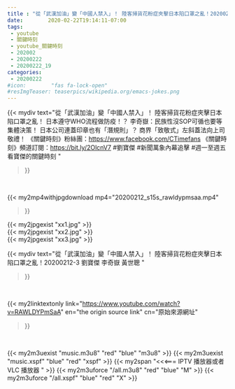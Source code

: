 ```yaml
---
title : "從「武漢加油」變「中國人禁入」！ 陸客掃貨花粉症夾擊日本陷口罩之亂！20200212-3 劉寶傑 李奇嶽 黃世聰 "
date:        2020-02-22T19:14:11-07:00
tags:
 - youtube
 - 關鍵時刻
 - youtube_關鍵時刻
 - 202002
 - 20200222
 - 20200222_19
categories:
 - 20200222
#icon:        "fas fa-lock-open"
#resImgTeaser: teaserpics/wikipedia.org/emacs-jokes.png
---
```


{{< mydiv text="從「武漢加油」變「中國人禁入」！ 陸客掃貨花粉症夾擊日本陷口罩之亂！ 日本遵守WHO流程做防疫！？ 李奇嶽：民族性沒SOP可循也要等集體決策！ 日本公司連蓋印章也有「潛規則」？ 商界「致敬式」左斜蓋法向上司敬禮！  《關鍵時刻》粉絲團：https://www.facebook.com/CTimefans 《關鍵時刻》頻道訂閱：https://bit.ly/2OlcnV7  #劉寶傑 #新聞萬象內幕追擊 #週一至週五看寶傑的關鍵時刻 "
>}}
<br>


{{< my2mp4withjpgdownload mp4="20200212_s15s_rawldypmsaa.mp4"
>}}

{{< my2jpgexist "xx1.jpg" >}}<br>
{{< my2jpgexist "xx2.jpg" >}}<br>
{{< my2jpgexist "xx3.jpg" >}}<br>



{{< mydiv text="從「武漢加油」變「中國人禁入」！ 陸客掃貨花粉症夾擊日本陷口罩之亂！20200212-3 劉寶傑 李奇嶽 黃世聰 "
>}}
<br>

{{< my2linktextonly link="https://www.youtube.com/watch?v=RAWLDYPmSaA"
en="the origin source link" cn="原始來源網址"
>}}


<br>

{{< my2m3uexist "music.m3u8" "red"  "blue" "m3u8" >}} {{< my2m3uexist "music.xspf" "blue" "red"  "xspf" >}} {{< my2span "<<<=== IPTV 播放器或者 VLC 播放器 " >}} {{< my2m3uforce "/all.m3u8" "red"  "blue" "M" >}} {{< my2m3uforce "/all.xspf" "blue" "red"  "X" >}} 
